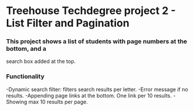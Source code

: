 
# Treehouse Techdegree project 2 - List Filter and Pagination

### This project shows a list of students with page numbers at the bottom, and a
search box added at the top.

### Functionality
-Dynamic search filter: filters search results per letter.
-Error message if no results.
-Appending page links at the bottom. One link per 10 results.
-Showing max 10 results per page.


